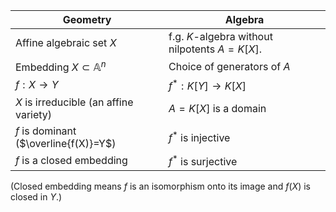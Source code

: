 Geometry | Algebra
--- | ---
Affine algebraic set $X$ | f.g. $K$-algebra without nilpotents $A=K[X]$.
Embedding $X\subset\mathbb{A}^n$ | Choice of generators of $A$
$f:X\to Y$ | $f^\ast: K[Y]\to K[X]$
$X$ is irreducible (an affine variety) | $A=K[X]$ is a domain
$f$ is dominant ($\overline{f(X)}=Y$) | $f^\ast$ is injective
$f$ is a closed embedding | $f^\ast$ is surjective

(Closed embedding means $f$ is an isomorphism onto its image and $f(X)$ is closed in $Y$.)

